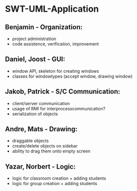 # SWT-UML-Application
## Benjamin - Organization:
- project administration
- code assistence, verification, improvement

## Daniel, Joost - GUI: 
- window API, skeleton for creating windows
- classes for windowtypes (accept window, drawing window)

## Jakob, Patrick - S/C Communication:
- client/server communication
- usage of RMI for interprocesscommunication?
- serialization of objects

## Andre, Mats - Drawing:
- draggable objects
- create/delete objects on sidebar
- ability to drag them onto empty screen

## Yazar, Norbert - Logic:
- logic for classroom creation + adding students
- logic for group creation + adding students

